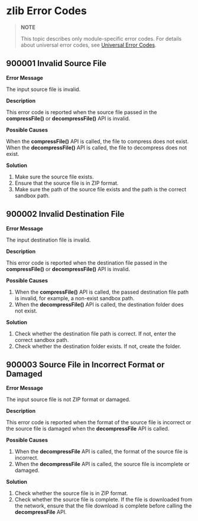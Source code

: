 # zlib Error Codes

> **NOTE**
>
> This topic describes only module-specific error codes. For details about universal error codes, see [Universal Error Codes](errorcode-universal.md).

## 900001 Invalid Source File

**Error Message**

The input source file is invalid.

**Description**

This error code is reported when the source file passed in the **compressFile()** or **decompressFile()** API is invalid.

**Possible Causes**

When the **compressFile()** API is called, the file to compress does not exist. When the **decompressFile()** API is called, the file to decompress does not exist.

**Solution**

1. Make sure the source file exists.
2. Ensure that the source file is in ZIP format.
3. Make sure the path of the source file exists and the path is the correct sandbox path.

## 900002 Invalid Destination File

**Error Message**

The input destination file is invalid.

**Description**

This error code is reported when the destination file passed in the **compressFile()** or **decompressFile()** API is invalid.

**Possible Causes**

1. When the **compressFile()** API is called, the passed destination file path is invalid, for example, a non-exist sandbox path.
2. When the **decompressFile()** API is called, the destination folder does not exist.

**Solution**

1. Check whether the destination file path is correct. If not, enter the correct sandbox path.
2. Check whether the destination folder exists. If not, create the folder.

## 900003 Source File in Incorrect Format or Damaged

**Error Message**

The input source file is not ZIP format or damaged.

**Description**

This error code is reported when the format of the source file is incorrect or the source file is damaged when the **decompressFile** API is called.


**Possible Causes**

1. When the **decompressFile** API is called, the format of the source file is incorrect.
2. When the **decompressFile** API is called, the source file is incomplete or damaged.

**Solution**

1. Check whether the source file is in ZIP format.
2. Check whether the source file is complete. If the file is downloaded from the network, ensure that the file download is complete before calling the **decompressFile** API.
